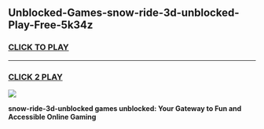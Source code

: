 
## Unblocked-Games-snow-ride-3d-unblocked-Play-Free-5k34z
<h3>
<a href="https://premium76.site?title=snow-ride-3d-unblocked&ref=21A">CLICK TO PLAY</a></h3>
<hr>

<h3>
<a href="https://premium76.site?title=snow-ride-3d-unblocked&ref=21A">CLICK 2 PLAY</a>
  
</h3>

<a href="https://premium76.site?title=snow-ride-3d-unblocked&ref=21A"><img src="https://clearcache.store/games.png"></a>


**snow-ride-3d-unblocked games unblocked: Your Gateway to Fun and Accessible Online Gaming**
